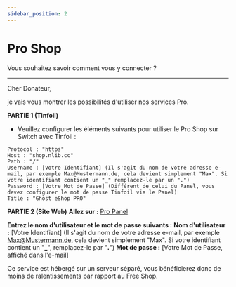 ```yaml
---
sidebar_position: 2
---
```


# Pro Shop
Vous souhaitez savoir comment vous y connecter ?

---

Cher Donateur,

je vais vous montrer les possibilités d'utiliser nos services Pro.

**PARTIE 1 (Tinfoil)**
- Veuillez configurer les éléments suivants pour utiliser le Pro Shop sur Switch avec Tinfoil :

```
Protocol : "https"
Host : "shop.nlib.cc"
Path : "/"
Username : [Votre Identifiant] (Il s'agit du nom de votre adresse e-mail, par exemple Max@Mustermann.de, cela devient simplement "Max". Si votre identifiant contient un "_" remplacez-le par un ".")
Password : [Votre Mot de Passe] (Différent de celui du Panel, vous devez configurer le mot de passe Tinfoil via le Panel)
Title : "Ghost eShop PRO"
```

**PARTIE 2 (Site Web)**
**Allez sur :** [Pro Panel](https://pro.nlib.cc)

**Entrez le nom d'utilisateur et le mot de passe suivants :**
**Nom d'utilisateur :** [Votre Identifiant] (Il s'agit du nom de votre adresse e-mail, par exemple Max@Mustermann.de, cela devient simplement "Max". Si votre identifiant contient un "**_**", remplacez-le par "**.**")
**Mot de passe :** [Votre Mot de Passe, affiché dans l'e-mail]

Ce service est hébergé sur un serveur séparé, vous bénéficierez donc de moins de ralentissements par rapport au Free Shop.